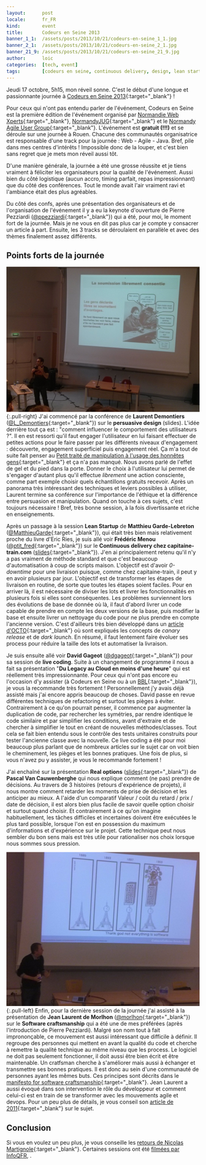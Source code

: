 ```yaml
---
layout:      post
locale:      fr_FR
kind:        event
title:       Codeurs en Seine 2013
banner_1_1:  /assets/posts/2013/10/21/codeurs-en-seine_1_1.jpg
banner_2_1:  /assets/posts/2013/10/21/codeurs-en-seine_2_1.jpg
banner_21_9: /assets/posts/2013/10/21/codeurs-en-seine_21_9.jpg
author:      loic
categories:  [tech, event]
tags:        [codeurs en seine, continuous delivery, design, lean startup, software craftsmanship]
---
```


Jeudi 17 octobre, 5h15, mon réveil sonne. C'est le début d'une longue et passionnante journée à [Codeurs en Seine 2013](https://gospeak.io/events/ext/cfc9785a-50ca-4644-8f2f-43a9ce92b9cb){:target="_blank"} !

Pour ceux qui n'ont pas entendu parler de l'événement, Codeurs en Seine est la première édition de l'événement organisé par
[Normandie Web Xperts](https://www.nwx.fr){:target="_blank"}, [NormandyJUG](https://twitter.com/normandyjug){:target="_blank"}
et le [Normandy Agile User Group](https://twitter.com/normandyagile){:target="_blank"}. L'événement est **gratuit (!!!)** et se déroule sur une journée à Rouen.
Chacune des communautés organisatrice est responsable d'une track pour la journée : Web - Agile - Java. Bref, pile dans mes centres d'intérêts !
Impossible donc de la louper, et c'est bien sans regret que je mets mon réveil aussi tôt.

D'une manière générale, la journée a été une grosse réussite et je tiens vraiment à féliciter les organisateurs pour la qualité de l'événement.
Aussi bien du côté logistique (aucun accro, timing parfait, repas impressionnant) que du côté des conférences.
Tout le monde avait l'air vraiment ravi et l'ambiance était des plus agréables.

Du côté des confs, après une présentation des organisateurs et de l'organisation de l'événement il y a eu
la keynote d'ouverture de Pierre Pezziardi ([@ppezziardi](https://twitter.com/ppezziardi){:target="_blank"}) qui a été, pour moi, le moment fort de la journée.
Mais je ne vous en dit pas plus car je compte y consacrer un article à part. Ensuite, les 3 tracks se déroulaient en parallèle et avec des thèmes finalement assez différents.

## Points forts de la journée


![Persuasive design par Laurent Demontiers](/assets/posts/2013/10/21/persuavive-design.jpg){:.pull-right}
J'ai commencé par la conférence de **Laurent Demontiers** ([@L_Demontiers](https://twitter.com/L_Demontiers){:target="_blank"}) sur le **persuasive design** (slides).
L'idée derrière tout ça est : "comment influencer le comportement des utilisateurs ?". Il en est ressorti qu'il faut engager l'utilisateur en lui faisant effectuer
de petites actions pour le faire passer par les différents niveaux d'engagement : découverte, engagement superficiel puis engagement réel. Ça m'a tout de suite fait penser au
[Petit traité de manipulation à l'usage des honnêtes gens](https://des-livres-pour-changer-de-vie.com/petit-traite-de-manipulation-a-lusage-des-honnetes-gens){:target="_blank"}
et ça n'a pas manqué. Nous avons parlé de l'effet de gel et du pied dans la porte. Donner le choix à l'utilisateur lui permet de s'engager d'autant plus
qu'il effectue *librement* une action consciente, comme part exemple choisir quels échantillons gratuits recevoir.
Après un panorama très intéressant des techniques et leviers possibles à utiliser, Laurent termine sa conférence sur l'importance de l'éthique
et la différence entre persuasion et manipulation. Quand on touche à ces sujets, c'est toujours nécessaire !
Bref, très bonne session, à la fois divertissante et riche en enseignements.

Après un passage à la session **Lean Startup** de **Matthieu Garde-Lebreton** ([@MatthieuGarde](https://twitter.com/MatthieuGarde){:target="_blank"}),
qui était très bien mais relativement proche du livre d'Eric Ries, je suis allé voir **Frédéric Menou** ([@ptit_fred](https://twitter.com/ptit_fred){:target="_blank"})
sur le **Continuous delivery chez capitaine-train.com** ([slides](https://fr.slideshare.net/ptit-fred/livraison-continue-chez-capitaine-train-codeurs-en-seine){:target="_blank"}).
J'en ai principalement retenu qu'il n'y a pas vraiment de méthode standard et que c'est beaucoup d'automatisation à coup de scripts maison.
L'objectif est d'avoir *0-downtime* pour une livraison puisque, comme chez capitaine-train, il peut y en avoir plusieurs par jour.
L'objectif est de transformer les étapes de livraison en routine, de sorte que toutes les étapes soient faciles.
Pour en arriver là, il est nécessaire de diviser les lots et livrer les fonctionnalités en plusieurs fois si elles sont conséquentes.
Les problèmes surviennent lors des évolutions de base de donnée où là, il faut d'abord livrer un code capable de prendre en compte les deux versions de la base,
puis modifier la base et ensuite livrer un nettoyage du code pour ne plus prendre en compte l'ancienne version.
C'est d'ailleurs très bien développé dans un [article d'OCTO](https://blog.octo.com/zero-downtime-deployment){:target="_blank"} où sont expliqués les concepts de
*canary release* et de *dark launch*. En résumé, il faut lentement faire évoluer ses process pour réduire la taille des lots et automatiser la livraison.

Je suis ensuite allé voir **David Gageot** ([@dgageot](https://twitter.com/dgageot){:target="_blank"}) pour sa session de **live coding**.
Suite à un changement de programme il nous a fait sa présentation "**Du Legacy au Cloud en moins d'une heure**" qui est réellement très impressionnante.
Pour ceux qui n'ont pas encore eu l'occasion d'y assister (à Codeurs en Seine ou à un [BBL](http://www.brownbaglunch.fr/baggers.html#david-gageot){:target="_blank"}),
je vous la recommande très fortement ! Personnellement j'y avais déjà assisté mais j'ai encore appris beaucoup de choses.
David passe en revue différentes techniques de refactoring et surtout les pièges à éviter. Contrairement à ce qu'on pourrait penser,
il commence par augmenter la duplication de code, par rechercher les symétries, par rendre identique le code similaire et par simplifier les conditions,
avant d'extraire et de chercher à simplifier le tout en créant de nouvelles méthodes/classes.
Tout cela se fait bien entendu sous le contrôle des tests unitaires construits pour tester l'ancienne classe avec la nouvelle.
Ce live coding a été pour moi beaucoup plus parlant que de nombreux articles sur le sujet car on voit bien le cheminement, les pièges et les bonnes pratiques.
Une fois de plus, si vous n'avez pu y assister, je vous le recommande fortement !

J'ai enchaîné sur la présentation **Real options** ([slides](https://www.agilecoach.net/coach-tools/real-options){:target="_blank"})
de **Pascal Van Cauwenberghe** qui nous explique comment (ne pas) prendre de décisions. Au travers de 3 histoires (retours d'expérience de projets),
il nous montre comment retarder les moments de prise de décision et les anticiper au mieux. A l'aide d'un comparatif Valeur / coût du retard / prix / date de décision,
il est alors bien plus facile de savoir quelle option choisir et surtout quand choisir.
Et contrairement à ce qu'on imagine habituellement, les tâches difficiles et incertaines doivent être exécutées le plus tard possible,
lorsque l'on est en possession du maximum d'informations et d'expérience sur le projet.
Cette technique peut nous sembler du bon sens mais est très utile pour rationaliser nos choix lorsque nous sommes sous pression.

![Software craftsmanship par Jean Laurent de Morlhon](/assets/posts/2013/10/21/software-craftsmanship.jpg){:.pull-left}
Enfin, pour la dernière session de la journée j'ai assisté à la présentation de **Jean Laurent de Morlhon** ([@morlhon](https://twitter.com/morlhon){:target="_blank"})
sur le **Software craftsmanship** qui a été une de mes préférées (après l'introduction de Pierre Pezziardi).
Malgré son nom tout à fait imprononçable, ce mouvement est aussi intéressant que difficile à définir.
Il regroupe des personnes qui mettent en avant la qualité du code et cherche à remettre la qualité technique au même niveau que les process.
Le logiciel ne doit pas seulement fonctionner, il doit aussi être bien écrit et être maintenable.
Un cratfsman cherche à s'améliorer mais aussi à échanger et transmettre ses bonnes pratiques. Il est donc au sein d'une communauté de personnes ayant les mêmes buts.
Ces principes sont décrits dans le [manifesto for software craftsmanship](http://manifesto.softwarecraftsmanship.org){:target="_blank"}.
Jean Laurent a aussi évoqué dans son intervention le rôle du développeur et comment celui-ci est en train de se transformer avec les mouvements agile et devops.
Pour un peu plus de détails, je vous conseil son [article de 2011](https://blog.engineering.publicissapient.fr/2011/01/31/software-craftsmanship-en-pratique){:target="_blank"} sur le sujet.

## Conclusion

Si vous en voulez un peu plus, je vous conseille les [retours de Nicolas Martignole](http://www.touilleur-express.fr/2013/10/18/codeurs-en-seine-2013){:target="_blank"}.
Certaines sessions ont été [filmées par InfoQFR](https://www.infoq.com/fr/codeur-en-seine-2013), .






